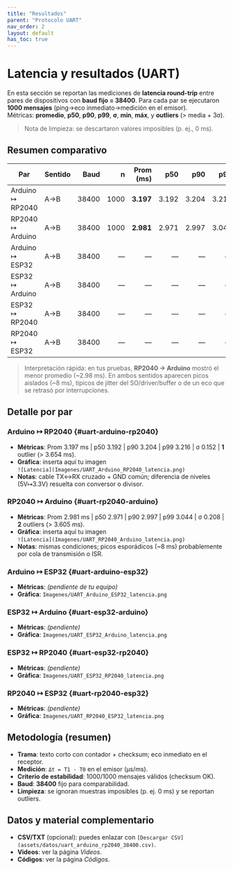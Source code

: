 ```yaml
---
title: "Resultados"
parent: "Protocolo UART"
nav_order: 2
layout: default
has_toc: true
---
```


# Latencia y resultados (UART)

En esta sección se reportan las mediciones de **latencia round-trip** entre pares de dispositivos con **baud fijo = 38400**. Para cada par se ejecutaron **1000 mensajes** (ping→eco inmediato→medición en el emisor).  
Métricas: **promedio**, **p50**, **p90**, **p99**, **σ**, **mín**, **máx**, y **outliers** (> media + 3σ).

> Nota de limpieza: se descartaron valores imposibles (p. ej., 0 ms).

## Resumen comparativo

| Par | Sentido | Baud | n | Prom (ms) | p50 | p90 | p99 | σ | Min | Max | Outliers |
|---|---|---:|---:|---:|---:|---:|---:|---:|---:|---:|---:|
| Arduino ↦ RP2040 | A→B | 38400 | 1000 | **3.197** | 3.192 | 3.204 | 3.216 | 0.152 | 3.168 | 8.004 | 1 |
| RP2040 ↦ Arduino | A→B | 38400 | 1000 | **2.981** | 2.971 | 2.997 | 3.044 | 0.208 | 2.919 | 8.345 | 2 |
| Arduino ↦ ESP32 | A→B | 38400 | — | — | — | — | — | — | — | — | — |
| ESP32 ↦ Arduino | A→B | 38400 | — | — | — | — | — | — | — | — | — |
| ESP32 ↦ RP2040 | A→B | 38400 | — | — | — | — | — | — | — | — | — |
| RP2040 ↦ ESP32 | A→B | 38400 | — | — | — | — | — | — | — | — | — |

> Interpretación rápida: en tus pruebas, **RP2040 → Arduino** mostró el menor promedio (~2.98 ms). En ambos sentidos aparecen picos aislados (~8 ms), típicos de jitter del SO/driver/buffer o de un eco que se retrasó por interrupciones.

## Detalle por par

### Arduino ↦ RP2040  {#uart-arduino-rp2040}
- **Métricas**: Prom 3.197 ms | p50 3.192 | p90 3.204 | p99 3.216 | σ 0.152 | **1** outlier (> 3.654 ms).  
- **Gráfica**: inserta aquí tu imagen  
  `![Latencia](Imagenes/UART_Arduino_RP2040_latencia.png)`  
- **Notas**: cable TX↔RX cruzado + GND común; diferencia de niveles (5V↦3.3V) resuelta con conversor o divisor.

### RP2040 ↦ Arduino  {#uart-rp2040-arduino}
- **Métricas**: Prom 2.981 ms | p50 2.971 | p90 2.997 | p99 3.044 | σ 0.208 | **2** outliers (> 3.605 ms).  
- **Gráfica**: inserta aquí tu imagen  
  `![Latencia](Imagenes/UART_RP2040_Arduino_latencia.png)`  
- **Notas**: mismas condiciones; picos esporádicos (~8 ms) probablemente por cola de transmisión o ISR.

### Arduino ↦ ESP32  {#uart-arduino-esp32}
- **Métricas**: *(pendiente de tu equipo)*  
- **Gráfica**: `Imagenes/UART_Arduino_ESP32_latencia.png`

### ESP32 ↦ Arduino  {#uart-esp32-arduino}
- **Métricas**: *(pendiente)*  
- **Gráfica**: `Imagenes/UART_ESP32_Arduino_latencia.png`

### ESP32 ↦ RP2040  {#uart-esp32-rp2040}
- **Métricas**: *(pendiente)*  
- **Gráfica**: `Imagenes/UART_ESP32_RP2040_latencia.png`

### RP2040 ↦ ESP32  {#uart-rp2040-esp32}
- **Métricas**: *(pendiente)*  
- **Gráfica**: `Imagenes/UART_RP2040_ESP32_latencia.png`

## Metodología (resumen)
- **Trama**: texto corto con contador + checksum; eco inmediato en el receptor.  
- **Medición**: `Δt = T1 - T0` en el emisor (μs/ms).  
- **Criterio de estabilidad**: 1000/1000 mensajes válidos (checksum OK).  
- **Baud**: **38400** fijo para comparabilidad.  
- **Limpieza**: se ignoran muestras imposibles (p. ej. 0 ms) y se reportan outliers.

## Datos y material complementario
- **CSV/TXT** (opcional): puedes enlazar con `[Descargar CSV](assets/datos/uart_arduino_rp2040_38400.csv)`.  
- **Videos**: ver la página *Videos*.  
- **Códigos**: ver la página *Códigos*.

